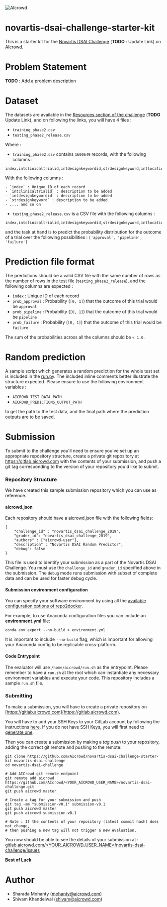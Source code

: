 ![AIcrowd](https://s3.eu-central-1.amazonaws.com/aicrowd-static/misc/AIcrowd-flat.png)
# novartis-dsai-challenge-starter-kit

This is a starter kit for the [Novartis DSAI Challenge](#) (**TODO** : Update Link) on 
[AIcrowd](https://www.aicrowd.com).

# Problem Statement
**TODO** : Add a problem description

# Dataset
The datasets are available in the [Resources section of the challenge](#) (**TODO** Update Link), and on following the links, you will have 4 files : 

* `training_phase2.csv`
* `testing_phase2_release.csv`

Where : 

* `training_phase2.csv` contains `1600649` records, with the following columns : 
```
index,intclinicaltrialid,intdesignkeywordid,strdesignkeyword,intlocationid,strlocation,intregulatorystatusid,strregulatorystatus,intterminationreasonid,strterminationreason,inttherapeuticareaid,strtherapeuticarea,inttrialstatusid,strtrialstatus,intactualaccrual,inttargetaccrual,intdrugnameid,drugname,strsponsor,intsponsorid,introuteid,route_description,intmediumid,medium_description,dataset,intphaseendyear,outcome,intoutcomeyear,intyearlaunched,intmaxendyear
```

With the following columns : 

    - `index` : Unique ID of each record
    - `intclinicaltrialid` : description to be added
    - `intdesignkeywordid` : description to be added
    - `strdesignkeyword` : description to be added
    - .... and so on 


* `testing_phase2_release.csv` is a CSV file with the following columns : 
```
index,intclinicaltrialid,intdesignkeywordid,strdesignkeyword,intlocationid,strlocation,intregulatorystatusid,strregulatorystatus,intterminationreasonid,strterminationreason,inttherapeuticareaid,strtherapeuticarea,inttrialstatusid,strtrialstatus,intactualaccrual,inttargetaccrual,intdrugnameid,drugname,strsponsor,intsponsorid,introuteid,route_description,intmediumid,medium_description,dataset,intphaseendyear,intoutcomeyear,intyearlaunched,intmaxendyear
```

and the task at hand is to predict the probability distribution for the outcome of a trial over the following possibilities : `['approval', 'pipeline', 'failure']`

# Prediction file format
The predictions should be a valid CSV file with the same number of rows as the number of rows in the test file (`testing_phase2_release`), and the following columns are expected : 
- `index` : Unique ID of each record
- `prob_approval` : Probability (`[0, 1]`) that the outcome of this trial would be `approval`
- `prob_pipeline` : Probability (`[0, 1]`) that the outcome of this trial would be `pipeline`
- `prob_failure` : Probability (`[0, 1]`) that the outcome of this trial would be `failure`

The sum of the probabilities across all the columns should be `< 1.0`.

# Random prediction
A sample script which generates a random prediction for the whole test set is included in the [run.py](run.py). The included inline comments better illustrate the structure expected. Please ensure to use the following environment variables : 

* `AICROWD_TEST_DATA_PATH`
* `AICROWD_PREDICTIONS_OUTPUT_PATH`

to get the path to the test data, and the final path where the prediction outputs are to be saved. 


# Submission

To submit to the challenge you'll need to ensure you've set up an appropriate repository structure, create a private git repository at https://gitlab.aicrowd.com with the contents of your submission, and push a git tag corresponding to the version of your repository you'd like to submit.

### Repository Structure

We have created this sample submission repository which you can use as reference.

#### aicrowd.json
Each repository should have a aicrowd.json file with the following fields:

```
{
    "challenge_id" : "novartis_dsai_challenge_2019",
    "grader_id": "novartis_dsai_challenge_2019",
    "authors" : ["aicrowd-user"],
    "description" : "Novartis DSAI Random Predictor",
    "debug": false
}
```

This file is used to identify your submission as a part of the Novartis DSAI Challenge.  You must use the `challenge_id` and `grader_id` specified above in the submission. The `debug` mode runs submission with subset of complete data and can be used for faster debug cycle. 

#### Submission environment configuration

You can specify your software environment by using all the [available configuration options of repo2docker](https://repo2docker.readthedocs.io/en/latest/config_files.html).

For example, to use Anaconda configuration files you can include an **environment.yml** file:
```
conda env export --no-build > environment.yml
```

It is important to include `--no-build` flag, which is important for allowing your Anaconda config to be replicable cross-platform.

#### Code Entrypoint

The evaluator will use `/home/aicrowd/run.sh` as the entrypoint. Please remember to have a `run.sh` at the root which can instantiate any necessary environment variables and execute your code. This repository includes a sample `run.sh` file.

### Submitting 
To make a submission, you will have to create a private repository on [https://gitlab.aicrowd.com](https://gitlab.aicrowd.com).

You will have to add your SSH Keys to your GitLab account by following the instructions [here](https://docs.gitlab.com/ee/gitlab-basics/create-your-ssh-keys.html).
If you do not have SSH Keys, you will first need to [generate one](https://docs.gitlab.com/ee/ssh/README.html#generating-a-new-ssh-key-pair).

Then you can create a submission by making a *tag push* to your repository, adding the correct git remote and pushing to the remote:

```
git clone https://github.com/AIcrowd/novartis-dsai-challenge-starter-kit novartis-dsai-challenge
cd novartis-dsai-challenge

# Add AICrowd git remote endpoint
git remote add aicrowd https://github.com/AIcrowd/<YOUR_AICROWD_USER_NAME>/novartis-dsai-challenge.git
git push aicrowd master

# Create a tag for your submission and push
git tag -am "submission-v0.1" submission-v0.1
git push aicrowd master
git push aicrowd submission-v0.1

# Note : If the contents of your repository (latest commit hash) does not change, 
# then pushing a new tag will not trigger a new evaluation.
```
You now should be able to see the details of your submission at : 
[gitlab.aicrowd.com/<YOUR_AICROWD_USER_NAME>/novartis-dsai-challenge/issues](gitlab.aicrowd.com/<YOUR_AICROWD_USER_NAME>/novartis-dsai-challenge/issues)

**Best of Luck**

# Author
* Sharada Mohanty (mohanty@aicrowd.com)
* Shivam Khandelwal (shivam@aicrowd.com)
